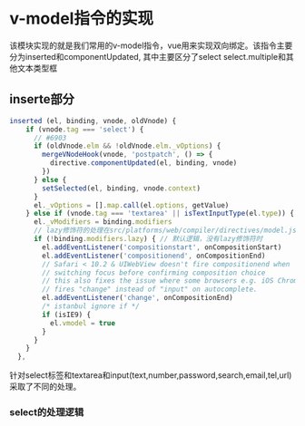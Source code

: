 # v-model指令的实现

该模块实现的就是我们常用的v-model指令，vue用来实现双向绑定。该指令主要分为inserted和componentUpdated, 其中主要区分了select select.multiple和其他文本类型框

## inserte部分
``` javascript
inserted (el, binding, vnode, oldVnode) {
    if (vnode.tag === 'select') {
      // #6903
      if (oldVnode.elm && !oldVnode.elm._vOptions) {
        mergeVNodeHook(vnode, 'postpatch', () => {
          directive.componentUpdated(el, binding, vnode)
        })
      } else {
        setSelected(el, binding, vnode.context)
      }
      el._vOptions = [].map.call(el.options, getValue)
    } else if (vnode.tag === 'textarea' || isTextInputType(el.type)) {
      el._vModifiers = binding.modifiers
      // lazy修饰符的处理在src/platforms/web/compiler/directives/model.js->genDefaultModel
      if (!binding.modifiers.lazy) { // 默认逻辑，没有lazy修饰符时
        el.addEventListener('compositionstart', onCompositionStart)
        el.addEventListener('compositionend', onCompositionEnd)
        // Safari < 10.2 & UIWebView doesn't fire compositionend when
        // switching focus before confirming composition choice
        // this also fixes the issue where some browsers e.g. iOS Chrome
        // fires "change" instead of "input" on autocomplete.
        el.addEventListener('change', onCompositionEnd)
        /* istanbul ignore if */
        if (isIE9) {
          el.vmodel = true
        }
      }
    }
  },
```
针对select标签和textarea和input(text,number,password,search,email,tel,url)采取了不同的处理。

### select的处理逻辑


